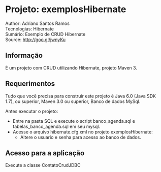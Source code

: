 Projeto: exemplosHibernate
========================
Author: Adriano Santos Ramos <br>
Tecnologias: Hibernate <br>
Sumário: Exemplo de CRUD Hibernate <br>
Source: http://goo.gl/jwnyKu

Informação
-----------

É um projeto com CRUD utilizando Hibernate, projeto Maven 3.  


Requerimentos
-------------------

Tudo que você precisa para construir este projeto é Java 6.0 (Java SDK 1.7), ou superior, Maven 3.0 ou superior, Banco de dados MySql. 


Antes executar o projeto:
- Entre na pasta SQL e execute o script banco_agenda.sql e tabelas_banco_agenda.sql em seu mysql.
- Acesse o arquivo hibernate.cfg.xml no projeto exemplosHibernate:
	- Altere o usuario e senha para acesso ao banco de dados.

Acesso para a aplicação
---------------------

Execute a classe ContatoCrudJDBC


